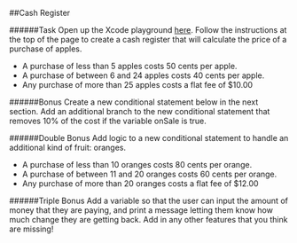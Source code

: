 ##Cash Register

######Task
Open up the Xcode playground [here](https://github.com/upperlinecode/intro-to-swift/tree/master/day-1/CashRegister.playground). Follow the instructions at the top of the page to create a cash register that will calculate the price of a purchase of apples.
  - A purchase of less than 5 apples costs 50 cents per apple.
  - A purchase of between 6 and 24 apples costs 40 cents per apple.
  - Any purchase of more than 25 apples costs a flat fee of $10.00


######Bonus
Create a new conditional statement below in the next section. Add an additional branch to the new conditional statement that removes 10% of the cost if the variable onSale is true.

######Double Bonus
Add logic to a new conditional statement to handle an additional kind of fruit: oranges.
  - A purchase of less than 10 oranges costs 80 cents per orange. 
  - A purchase of between 11 and 20 oranges costs 60 cents per orange. 
  - Any purchase of more than 20 oranges costs a flat fee of $12.00

######Triple Bonus
Add a variable so that the user can input the amount of money that they are paying, and print a message letting them know how much change they are getting back. Add in any other features that you think are missing!
